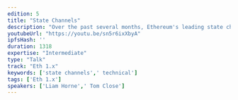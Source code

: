 ```yaml
---
edition: 5
title: "State Channels"
description: "Over the past several months, Ethereum's leading state channels researchers and engineers have worked to unify their protocols and implementations. The result is a single state channels network, compatible with all major state channel implementations. Liam Horne and Tom Close will introduce the audience to their work, the State Channels Improvement Proposals (SCIP) process, explain how developers can get started building on it, and provide a live demo of the network in action."
youtubeUrl: "https://youtu.be/sn5r6ixXbyA"
ipfsHash: ''
duration: 1318
expertise: "Intermediate"
type: "Talk"
track: "Eth 1.x"
keywords: ['state channels',' technical']
tags: ['Eth 1.x']
speakers: ['Liam Horne',' Tom Close']
---
```

